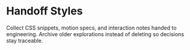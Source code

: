 # Handoff Styles

Collect CSS snippets, motion specs, and interaction notes handed to engineering. Archive older explorations instead of deleting so decisions stay traceable.
